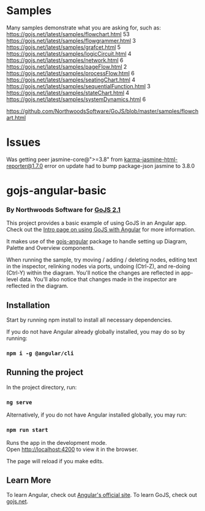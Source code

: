 
# Samples 

Many samples demonstrate what you are asking for, such as:
https://gojs.net/latest/samples/flowchart.html 53
https://gojs.net/latest/samples/flowgrammer.html 3
https://gojs.net/latest/samples/grafcet.html 5
https://gojs.net/latest/samples/logicCircuit.html 4
https://gojs.net/latest/samples/network.html 6
https://gojs.net/latest/samples/pageFlow.html 2
https://gojs.net/latest/samples/processFlow.html 6
https://gojs.net/latest/samples/seatingChart.html 4
https://gojs.net/latest/samples/sequentialFunction.html 3
https://gojs.net/latest/samples/stateChart.html 4
https://gojs.net/latest/samples/systemDynamics.html 6


https://github.com/NorthwoodsSoftware/GoJS/blob/master/samples/flowchart.html


# Issues
Was getting peer jasmine-core@">=3.8" from karma-jasmine-html-reporter@1.7.0 error on update
had to bump package-json jasmine to 3.8.0

# gojs-angular-basic

### By Northwoods Software for [GoJS 2.1](https://gojs.net)

This project provides a basic example of using GoJS in an Angular app.
Check out the [Intro page on using GoJS with Angular](https://gojs.net/latest/intro/angular.html) for more information.

It makes use of the [gojs-angular](https://github.com/NorthwoodsSoftware/gojs-angular) package to handle setting up Diagram, Palette and Overview components.

When running the sample, try moving / adding / deleting nodes, editing text in the inspector, relinking nodes via ports, undoing (Ctrl-Z), and re-doing (Ctrl-Y) within the diagram. You'll notice the changes are reflected in app-level data. You'll also notice that changes
made in the inspector are reflected in the diagram. 

## Installation

Start by running npm install to install all necessary dependencies. 

If you do not have Angular already globally installed, you may do so by running:

### `npm i -g @angular/cli`

## Running the project

In the project directory, run:

### `ng serve`

Alternatively, if you do not have Angular installed globally, you may run:

### `npm run start`

Runs the app in the development mode.<br>
Open [http://localhost:4200](http://localhost:4200) to view it in the browser.

The page will reload if you make edits.<br>

## Learn More

To learn Angular, check out [Angular's official site](https://angular.io/).
To learn GoJS, check out [gojs.net](https://gojs.net).
